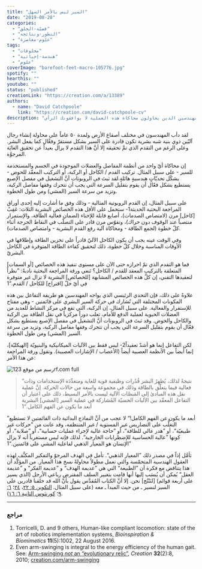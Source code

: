 ```yaml
---
title: "السير ليس بالأمر السهل"
date: "2019-08-20"
categories:
  - "قضيّة-الخلق"
  - "التطور-ونتائجه"
  - "علوم-معاصرة"
tags:
  - "مخلوقات"
  - "هندسة-إحيائية"
  - "علوم"
coverImage: "barefoot-feet-macro-105776.jpg"
spotify: ""
hearthis: ""
youtube: ""
status: "published"
creationLink: "https://creation.com/a/13389"
authors:
  - name: "David Catchpoole"
    link: "https://creation.com/david-catchpoole-cv"
description: "هل تعتقد أن السير هو عملية بسيطة؟ إن المهندسين الذين يحاولون محاكاة هذه العملية لا يوافقونك الرأي!"
---
```


لقد دأب المهندسون في مختلف أصقاع الأرض ولمدة ٥٠ عاماً على محاولة إنشاء رجال آليّين ذوي بنية شبه بشرية تكون قادرة على السير بشكل مستقرّ وفعَّال كما يفعل البشر. وعلى الرغم من التقدم الذي تمَّ تحقيقه إلا أنَّ هذا التقدم لا يزال بعيداً عن تحقيق الغايَة المرجوَّة.

إن محاكاة أيّ واحد من أنظمة المفاصل والعضلات الموجودة في الجسم والمستخدمة للسير - على سبيل المثال. تركيب القدم / الكاحل أو الركبة، أو التركيب المعقّد للحوض - يشكّل تحديّاتٍ هندسيةٍ هائلةٍ.لقد ثبتَ في الروبوتات أنَّ التشغيل في مفصل الإصبع يستطيع بشكل فعّال أن يقوم بتقليل السرعة التي يجب أن تتحرك وفقها مفاصل الركبة، وتزيد من سرعة السير (المشي) ومن طول الخطوة.

على سبيل المثال، إن القدم الروبوتية المثالية - وذلك وفق ما أشارت إليه إحدى أوراق المراجعة البحثية الحديثة1\- ستحمل على الأقل هذه الخصائص البشرية الثلاث: عَقِبْ \[كاحل\] مرن (لامتصاص الصدمات)، أصابع قابلة للإحناء (لضمان فعالية الطاقة، والإستمرار منتصباً عند الوقوف دون حراك)، وتقوّس مرن قادر على التصلّب في النقاط الحرجة أثناء كلّ خطوة (لجمع الطاقة - ومحاكاة آلية رفع القدم البشرية - وامتصاص الصدمات).

وفي الوقت عينه يجب أن يكون الكاحل الآليّ قادراً على تخزين الطاقة وإطلاقها في الأوقات المناسبة وخلال كلّ خطوة، ذلك لتحقيق كفاءة الطاقة المتوفرة في الكاحل البشريّ.

فما هو التقدم الذي تمّ احرازه حتى الآن على مستوى تنفيذ هذه الخصائص \[أو السمات\] المتعلقة بالتركيب المعقد للقدم / الكاحل؟ تَنعي ورقة المراجعة البحثية نادبةً: ”نظراً لتعقيدها التقني، إن كلَّ هذه الخصائص المشابهة \[للخصائص\] البشرية لا تزال غير متوفرة في أيّ حلّ \[اقتراح\] للكاحل / القدم.“1

علاوةً على ذلك، فإن التحدي الرئيسي الذي يواجه المهندسين هو طريقة التفاعل بين هذه المكونات المختلفة التي تُشارك في حركة السير البشري على قائمتين - وهي مفتاح للإستقرار والفعالية. على سبيل المثال، إن الركبة، التي تقع في مركز النشاط للعديد من العضلات الحيوية لعملية الدفع للأمام، تعلب دوراً مركزياً في نقل الطاقة بين الركبة والكاحل والحوض. وقد ثبتَ في الروبوتات أنَّ التشغيل في مفصل الإصبع يستطيع بشكل فعّال أن يقوم بتقليل السرعة التي يجب أن تتحرك وفقها مفاصل الركبة، وتزيد من سرعة السير (المشي) ومن طول الخطوة.

لكن التفاعل إنما هو أشدّ تعقيداً2\- ليس فقط بين الآليات الميكانيكية والبنيويّة \[الهيكليّة\]، إنما أيضاً بين الأنظمة العصبية أيضاً (الأعصاب / الإشارات العصبية). وتقول ورقة المراجعة عن هذا الأمر:

![رسم من موقع 123rf.com full](walking.jpg)

> ”نتيجةً لذلك، يُظهِرُ البشر قُدُرات وظيفية قوية للغاية ومتعدِّدَة الإستخدامات وذات فعالية فيما يتعلّق بالطاقة وذلك في مجموعة واسعة من حالات الحركة. إنَّ عملية نقل هذه المبادئ إلى المَنصَّات الآلية ليست بالأمر البسيط، ذلك على اعتبار أن التفاعل المعقّد بين الآليات الحسيّة المُشاركة في عملية السير \[المشي\] البشرية أبعد ما يكون عن الفهم الكامل.“1

”أبعد ما يكون عن الفهم الكامل!“ لا عجب من أنَّ النماذج البدائية ذات القائمتين لا تستطيع التغلُّب على التضاريس غير المستوية / غير المنتظمة، وقد عانت من ”حركات غير طبيعيّة“، أو ”هدر عالي للطاقة“، أو ”حاجة عالية لإجراء عمليات حسابية“، أو ”صلابة“، أو كونها ”عالية الحساسية للإضطرابات الخارجية“. لذلك فإنه ليس مستغرباً أنه لا يزال ”الإنسان هو المعيار الذهبي لفاعلية المشي على قائمتين.“1

تأمَّل إذاً في مصدر ذلك ”المعيار الذهبي“. تأمل في الهدف المرجوّ والتفكير المكثَّف لهذه العقول الهندسية المتحمّسة والتي تعمل مطولاً محاولةً نسخ هذا المعيار. من المؤكَّد أن هذا يتناقض مع فكرة أن ”الطبيعة“ التي هي ”عديمة الهدف“ و ”عديمة الفكر“ و ”عديمة العقل“ يُمكن أن يُنسَب إليها أنها قامت بتغيير السلف المفترض رباعي الأرجل (الذي يسير على أربعة قوائم) \[لنَنْتُج\] نحن. إلا أنَّ الكتاب المُقدَّس يقول بأنَّ الله قد خلقنا قادرين على السير لنسير ـ من حيث المبدأ ـ معه (على سبيل المثال. [التكوين ٥: ٢٢](https://biblia.com/bible/ar-vandyke/Ge5.22)، [٢٤](https://biblia.com/bible/ar-vandyke/Ge5.24)؛ [٦: ٩](https://biblia.com/bible/ar-vandyke/Ge6.9)؛ [كورنثوس الثانية ٦: ١٦](https://biblia.com/bible/ar-vandyke/2Co6.16)).

---

### مراجع

1. Torricelli, D. and 9 others, Human-like compliant locomotion: state of the art of robotics implementation systems, *Bioinspiration & Biomimetics* **11**(5):1002, 22 August 2016.
2. Even arm-swinging is integral to the energy efficiency of the human gait. See: [Arm-swinging *not* an “evolutionary relic”](https://creation.com/focus-creation-322#arm-swinging), *Creation* **32**(2):8, 2010; [creation.com/arm-swinging](https://creation.com/focus-creation-322#arm-swinging)
